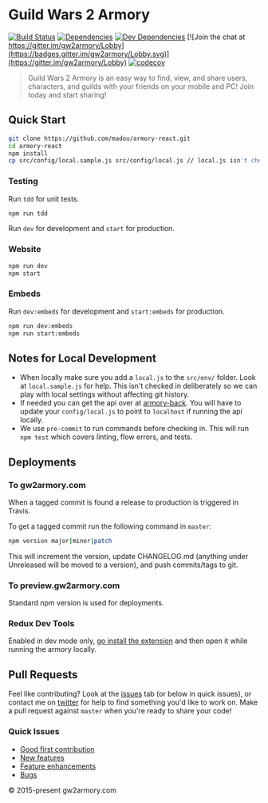 # Guild Wars 2 Armory

[![Build Status](https://travis-ci.org/madou/armory-react.svg?branch=master)](https://travis-ci.org/madou/armory-react) [![Dependencies](https://david-dm.org/madou/armory-react.svg)](https://david-dm.org/madou/armory-react) [![Dev Dependencies](https://david-dm.org/madou/armory-react/dev-status.svg)](https://david-dm.org/madou/armory-react?type=dev) [![Join the chat at https://gitter.im/gw2armory/Lobby](https://badges.gitter.im/gw2armory/Lobby.svg)](https://gitter.im/gw2armory/Lobby) [![codecov](https://codecov.io/gh/madou/armory-react/branch/master/graph/badge.svg)](https://codecov.io/gh/madou/armory-react)

> Guild Wars 2 Armory is an easy way to find, view, and share users, characters, and guilds with your friends on your mobile and PC! Join today and start sharing!

## Quick Start

```bash
git clone https://github.com/madou/armory-react.git
cd armory-react
npm install
cp src/config/local.sample.js src/config/local.js // local.js isn't checked in so you'll have to make one yourself.
```

### Testing

Run `tdd` for unit tests.

```bash
npm run tdd
```

Run `dev` for development and `start` for production.

### Website

```bash
npm run dev
npm start
```

### Embeds

Run `dev:embeds` for development and `start:embeds` for production.

```bash
npm run dev:embeds
npm run start:embeds
```

## Notes for Local Development

- When locally make sure you add a `local.js` to the `src/env/` folder. Look at `local.sample.js` for help. This isn't checked in deliberately so we can play with local settings without affecting git history.
- If needed you can get the api over at [armory-back](https://github.com/madou/armory-back). You will have to update your `config/local.js` to point to `localhost` if running the api locally.
- We use `pre-commit` to run commands before checking in. This will run `npm test` which covers linting, flow errors, and tests.

## Deployments

### To gw2armory.com

When a tagged commit is found a release to production is triggered in Travis.

To get a tagged commit run the following command in `master`:

```bash
npm version major|minor|patch
```

This will increment the version, update CHANGELOG.md (anything under Unreleased will be moved to a version), and push commits/tags to git.

### To preview.gw2armory.com

Standard npm version is used for deployments.

### Redux Dev Tools

Enabled in dev mode only, [go install the extension](http://extension.remotedev.io/) and then open it while running the armory locally.

## Pull Requests

Feel like contributing? Look at the [issues](https://github.com/madou/armory-react/issues) tab (or below in quick issues), or contact me on [twitter](https://twitter.com/itsmadou) for help to find something you'd like to work on. Make a pull request against `master` when you're ready to share your code!

### Quick Issues

- [Good first contribution](https://github.com/madou/armory-react/labels/good%20first%20contribution)
- [New features](https://github.com/madou/armory-react/issues?q=is%3Aopen+is%3Aissue+label%3Afeature)
- [Feature enhancements](https://github.com/madou/armory-react/issues?q=is%3Aopen+is%3Aissue+label%3Aenhancement)
- [Bugs](https://github.com/madou/armory-react/issues?q=is%3Aopen+is%3Aissue+label%3Abug)

© 2015-present gw2armory.com
